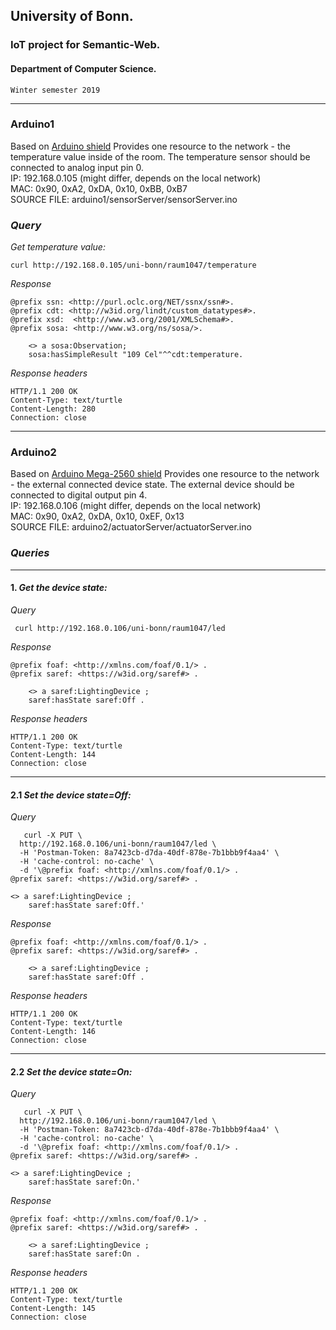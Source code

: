 ## University of Bonn.
### IoT project for Semantic-Web. 
#### Department of Computer Science.
```
Winter semester 2019
```
---
### Arduino1
Based on [Arduino shield](https://store.arduino.cc/arduino-ethernet-shield-2)
Provides one resource to the network - the temperature value inside of the room.
The temperature sensor should be connected to analog input pin 0. <br/>
IP: 192.168.0.105 (might differ, depends on the local network) <br/>
MAC: 0x90, 0xA2, 0xDA, 0x10, 0xBB, 0xB7 <br/>
SOURCE FILE: arduino1/sensorServer/sensorServer.ino <br/>

### *Query*
*Get temperature value:*
```
curl http://192.168.0.105/uni-bonn/raum1047/temperature
```
*Response*
```
@prefix ssn: <http://purl.oclc.org/NET/ssnx/ssn#>. 
@prefix cdt: <http://w3id.org/lindt/custom_datatypes#>. 
@prefix xsd:  <http://www.w3.org/2001/XMLSchema#>. 
@prefix sosa: <http://www.w3.org/ns/sosa/>.

	<> a sosa:Observation;
	sosa:hasSimpleResult "109 Cel"^^cdt:temperature.
```
*Response headers*
```
HTTP/1.1 200 OK
Content-Type: text/turtle
Content-Length: 280
Connection: close
```


---
### Arduino2
Based on [Arduino Mega-2560 shield](https://store.arduino.cc/arduino-mega-2560-rev3)
Provides one resource to the network - the external connected device state.
The external device should be connected to digital output pin 4. <br/>
IP: 192.168.0.106 (might differ, depends on the local network) <br/>
MAC: 0x90, 0xA2, 0xDA, 0x10, 0xEF, 0x13 <br/>
SOURCE FILE: arduino2/actuatorServer/actuatorServer.ino <br/>


### *Queries*
---
#### 1. *Get the device state:*  
*Query*
```
 curl http://192.168.0.106/uni-bonn/raum1047/led
 ```
*Response*
```
@prefix foaf: <http://xmlns.com/foaf/0.1/> .
@prefix saref: <https://w3id.org/saref#> .

	<> a saref:LightingDevice ;
	saref:hasState saref:Off .
```
*Response headers*
```
HTTP/1.1 200 OK
Content-Type: text/turtle
Content-Length: 144
Connection: close
```
---
#### 2.1 *Set the device state=Off:*  
*Query*
```
   curl -X PUT \
  http://192.168.0.106/uni-bonn/raum1047/led \
  -H 'Postman-Token: 8a7423cb-d7da-40df-878e-7b1bbb9f4aa4' \
  -H 'cache-control: no-cache' \
  -d '\@prefix foaf: <http://xmlns.com/foaf/0.1/> .
@prefix saref: <https://w3id.org/saref#> .

<> a saref:LightingDevice ; 
    saref:hasState saref:Off.'
 ```
*Response*
```
@prefix foaf: <http://xmlns.com/foaf/0.1/> .
@prefix saref: <https://w3id.org/saref#> .

	<> a saref:LightingDevice ;
	saref:hasState saref:Off .
```
*Response headers*
```
HTTP/1.1 200 OK
Content-Type: text/turtle
Content-Length: 146
Connection: close
```
---
#### 2.2 *Set the device state=On:*  
*Query*
```
   curl -X PUT \
  http://192.168.0.106/uni-bonn/raum1047/led \
  -H 'Postman-Token: 8a7423cb-d7da-40df-878e-7b1bbb9f4aa4' \
  -H 'cache-control: no-cache' \
  -d '\@prefix foaf: <http://xmlns.com/foaf/0.1/> .
@prefix saref: <https://w3id.org/saref#> .

<> a saref:LightingDevice ; 
    saref:hasState saref:On.'
 ```
*Response*
```
@prefix foaf: <http://xmlns.com/foaf/0.1/> .
@prefix saref: <https://w3id.org/saref#> .

	<> a saref:LightingDevice ;
	saref:hasState saref:On .
```
*Response headers*
```
HTTP/1.1 200 OK
Content-Type: text/turtle
Content-Length: 145
Connection: close
```
